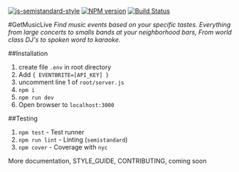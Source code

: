 [![js-semistandard-style](https://img.shields.io/badge/code%20style-semistandard-brightgreen.svg?style=flat-square)](https://github.com/Flet/semistandard)
[![NPM version](https://img.shields.io/npm/v/nyc.svg)](https://www.npmjs.com/package/nyc)
[![Build Status](https://travis-ci.org/soundglom/getmusic-react.svg?branch=master)](https://travis-ci.org/soundglom/getmusiclive)

#GetMusicLive
*Find music events based on your specific tastes. Everything from large concerts to smalls bands at your neighborhood bars, From world class DJ's to spoken word to karaoke.*


##Installation
1. create file `.env` in root directory
2. Add `{ EVENTBRITE=[API_KEY] }`
3. uncomment line 1 of `root/server.js`
4. `npm i`
5. `npm run dev`
6. Open browser to `localhost:3000`

##Testing
1. `npm test` - Test runner
2. `npm run lint` - Linting (`semistandard`)
3. `npm cover` - Coverage with `nyc`

More documentation, STYLE_GUIDE, CONTRIBUTING, coming soon

